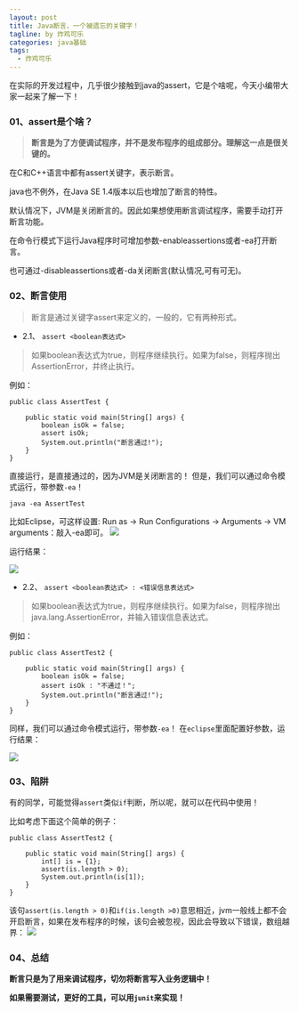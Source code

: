 ```yaml
---
layout: post
title: Java断言，一个被遗忘的关键字！
tagline: by 炸鸡可乐
categories: java基础
tags: 
  - 炸鸡可乐
---
```


在实际的开发过程中，几乎很少接触到java的assert，它是个啥呢，今天小编带大家一起来了解一下！

<!--more-->

### 01、assert是个啥？
> **断言是为了方便调试程序，并不是发布程序的组成部分。理解这一点是很关键的。**

在C和C++语言中都有assert关键字，表示断言。

java也不例外，在Java SE 1.4版本以后也增加了断言的特性。

默认情况下，JVM是关闭断言的。因此如果想使用断言调试程序，需要手动打开断言功能。

在命令行模式下运行Java程序时可增加参数-enableassertions或者-ea打开断言。

也可通过-disableassertions或者-da关闭断言(默认情况,可有可无)。
### 02、断言使用
> 断言是通过关键字assert来定义的，一般的，它有两种形式。

* 2.1、 `assert <boolean表达式>`

> 如果boolean表达式为true，则程序继续执行。如果为false，则程序抛出AssertionError，并终止执行。

例如：
```
public class AssertTest {
 
	public static void main(String[] args) {
		boolean isOk = false;
		assert isOk;
		System.out.println("断言通过!");
	}
}
```
直接运行，是直接通过的，因为JVM是关闭断言的！
但是，我们可以通过命令模式运行，带参数`-ea`！
```
java -ea AssertTest
```
比如Eclipse，可这样设置: Run as -> Run Configurations -> Arguments -> VM arguments：敲入-ea即可。
![](http://www.justdojava.com/assets/images/2019/java/image-jay/ef945e1f09144c6b9a617777b898991e.jpg)

运行结果：

![](http://www.justdojava.com/assets/images/2019/java/image-jay/d297ca8ce35244769da95c8564cd232a.jpg)
* 2.2、 `assert <boolean表达式> : <错误信息表达式>`

> 如果boolean表达式为true，则程序继续执行。如果为false，则程序抛出java.lang.AssertionError，并输入错误信息表达式。

例如：
```
public class AssertTest2 {
	 
	public static void main(String[] args) {
		boolean isOk = false;
		assert isOk : "不通过！";
		System.out.println("断言通过!");
	}
}
```
同样，我们可以通过命令模式运行，带参数`-ea`！
在`eclipse`里面配置好参数，运行结果：

![](http://www.justdojava.com/assets/images/2019/java/image-jay/07ccc4916aa447509aa690545995c46a.jpg)

### 03、陷阱
有的同学，可能觉得`assert`类似`if`判断，所以呢，就可以在代码中使用！

比如考虑下面这个简单的例子：
```
public class AssertTest2 {
	 
	public static void main(String[] args) {
		int[] is = {1};
		assert(is.length > 0);
		System.out.println(is[1]);
	}
}
```
该句`assert(is.length > 0)`和`if(is.length >0)`意思相近，jvm一般线上都不会开启断言，如果在发布程序的时候，该句会被忽视，因此会导致以下错误，数组越界：
![](http://www.justdojava.com/assets/images/2019/java/image-jay/d13fc3aeec5c43bfa51596f656207306.jpg)
### 04、总结
**断言只是为了用来调试程序，切勿将断言写入业务逻辑中！**

**如果需要测试，更好的工具，可以用`junit`来实现！**

